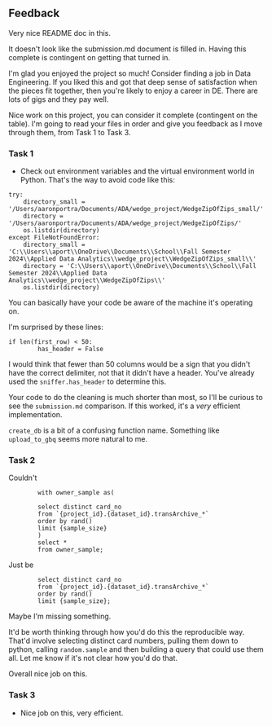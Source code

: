 ## Feedback 

Very nice README doc in this. 

It doesn't look like the submission.md document is filled in. Having this complete is contingent on getting that turned in. 

I'm glad you enjoyed the project so much! Consider finding a job in Data Engineering. If you liked this and got that deep sense of satisfaction when the pieces fit together, then you're likely to enjoy a career in DE. There are lots of gigs and they pay well. 

Nice work on this project, you can consider it complete (contingent on the table). I'm going to read your files in order and give you feedback
as I move through them, from Task 1 to Task 3. 


### Task 1

* Check out environment variables and the virtual environment world in Python. That's the way to avoid code like this: 

```
try:
    directory_small = '/Users/aaronportra/Documents/ADA/wedge_project/WedgeZipOfZips_small/'
    directory = '/Users/aaronportra/Documents/ADA/wedge_project/WedgeZipOfZips/'
    os.listdir(directory)
except FileNotFoundError:
    directory_small = 'C:\\Users\\aport\\OneDrive\\Documents\\School\\Fall Semester 2024\\Applied Data Analytics\\wedge_project\\WedgeZipOfZips_small\\'
    directory = 'C:\\Users\\aport\\OneDrive\\Documents\\School\\Fall Semester 2024\\Applied Data Analytics\\wedge_project\\WedgeZipOfZips\\'
    os.listdir(directory)
```
You can basically have your code be aware of the machine it's operating on. 

I'm surprised by these lines: 

```
if len(first_row) < 50:
        has_header = False
```
I would think that fewer than 50 columns would be a sign that you didn't have the correct delimiter, not that it didn't have a header. You've already used the `sniffer.has_header` to determine this. 

Your code to do the cleaning is much shorter than most, so I'll be curious to see the `submission.md` comparison. If this worked, it's a _very_ efficient implementation. 

`create_db` is a bit of a confusing function name. Something like `upload_to_gbq` seems more natural to me. 

### Task 2

Couldn't 

```
        with owner_sample as(

        select distinct card_no 
        from `{project_id}.{dataset_id}.transArchive_*`
        order by rand()
        limit {sample_size}
        )
        select * 
        from owner_sample;
```
Just be 

```
        select distinct card_no 
        from `{project_id}.{dataset_id}.transArchive_*`
        order by rand()
        limit {sample_size};
```

Maybe I'm missing something.

It'd be worth thinking through how you'd do this the reproducible way. That'd involve selecting distinct card numbers, pulling them down to python, calling `random.sample` and then building a query that could use them all. Let me know if it's not clear how you'd do that. 

Overall nice job on this. 

### Task 3

* Nice job on this, very efficient. 

